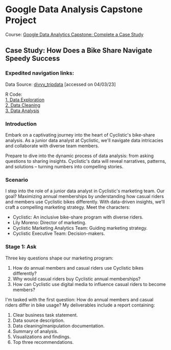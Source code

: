 # Google Data Analysis Capstone Project

Course: [Google Data Analytics Capstone: Complete a Case Study](https://www.coursera.org/learn/google-data-analytics-capstone)

## Case Study: How Does a Bike Share Navigate Speedy Success

### Expedited navigation links:
Data Source: [divvy_tripdata](https://divvy-tripdata.s3.amazonaws.com/index.html) [accessed on 04/03/23]  
  
R Code:   
[1. Data Exploration](https://github.com/Pration/portfolio_projects/blob/main/Data_Exploration/data_exploration.R)  
[2. Data Cleaning](https://github.com/Pration/portfolio_projects/blob/main/Data_Cleaning/data_cleaning.R)  
[3. Data Analysis](https://github.com/Pration/portfolio_projects/blob/main/Data_Analysis/data_analysis.R)

### Introduction

Embark on a captivating journey into the heart of Cyclistic's bike-share analysis. As a junior data analyst at Cyclistic, we'll navigate data intricacies and collaborate with diverse team members.

Prepare to dive into the dynamic process of data analysis: from asking questions to sharing insights. Cyclistic's data will reveal narratives, patterns, and solutions – turning numbers into compelling stories.

### Scenario

I step into the role of a junior data analyst in Cyclistic's marketing team. Our goal? Maximizing annual memberships by understanding how casual riders and members use Cyclistic bikes differently. With data-driven insights, we'll craft a compelling marketing strategy. Meet the characters:

- Cyclistic: An inclusive bike-share program with diverse riders.
- Lily Moreno: Director of marketing.
- Cyclistic Marketing Analytics Team: Guiding marketing strategy.
- Cyclistic Executive Team: Decision-makers.

### Stage 1: Ask

Three key questions shape our marketing program:

1. How do annual members and casual riders use Cyclistic bikes differently?
2. Why would casual riders buy Cyclistic annual memberships?
3. How can Cyclistic use digital media to influence casual riders to become members?

I'm tasked with the first question: How do annual members and casual riders differ in bike usage? My deliverables include a report containing:

1. Clear business task statement.
2. Data source description.
3. Data cleaning/manipulation documentation.
4. Summary of analysis.
5. Visualizations and findings.
6. Top three recommendations.


